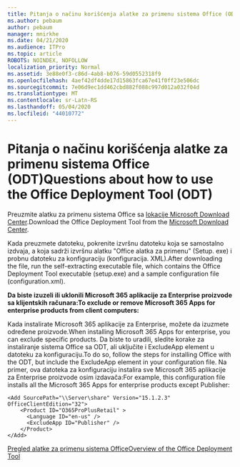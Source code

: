 ```yaml
---
title: Pitanja o načinu korišćenja alatke za primenu sistema Office (ODT)
ms.author: pebaum
author: pebaum
manager: mnirkhe
ms.date: 04/21/2020
ms.audience: ITPro
ms.topic: article
ROBOTS: NOINDEX, NOFOLLOW
localization_priority: Normal
ms.assetid: 3e88e0f3-c86d-4ab8-b076-59d0552318f9
ms.openlocfilehash: 4aef42df4dde17d15863fca67e41f0ff23e506dc
ms.sourcegitcommit: 7e06d9ec1dd462cbd882f088c997d012a032f04d
ms.translationtype: MT
ms.contentlocale: sr-Latn-RS
ms.lasthandoff: 05/04/2020
ms.locfileid: "44010772"
---
```

# <a name="questions-about-how-to-use-the-office-deployment-tool-odt"></a><span data-ttu-id="caa81-102">Pitanja o načinu korišćenja alatke za primenu sistema Office (ODT)</span><span class="sxs-lookup"><span data-stu-id="caa81-102">Questions about how to use the Office Deployment Tool (ODT)</span></span>

<span data-ttu-id="caa81-103">Preuzmite alatku za primenu sistema Office sa [lokacije Microsoft Download Center](https://go.microsoft.com/fwlink/p/?LinkID=626065).</span><span class="sxs-lookup"><span data-stu-id="caa81-103">Download the Office Deployment Tool from the [Microsoft Download Center](https://go.microsoft.com/fwlink/p/?LinkID=626065).</span></span>
  
<span data-ttu-id="caa81-104">Kada preuzmete datoteku, pokrenite izvršnu datoteku koja se samostalno izdvaja, a koja sadrži izvršnu alatku "Office alatka za primenu" (Setup. exe) i probnu datoteku za konfiguraciju (konfiguracija. XML).</span><span class="sxs-lookup"><span data-stu-id="caa81-104">After downloading the file, run the self-extracting executable file, which contains the Office Deployment Tool executable (setup.exe) and a sample configuration file (configuration.xml).</span></span>
  
 <span data-ttu-id="caa81-105">**Da biste izuzeli ili uklonili Microsoft 365 aplikacije za Enterprise proizvode sa klijentskih računara:**</span><span class="sxs-lookup"><span data-stu-id="caa81-105">**To exclude or remove Microsoft 365 Apps for enterprise products from client computers:**</span></span>
  
<span data-ttu-id="caa81-106">Kada instalirate Microsoft 365 aplikacije za Enterprise, možete da izuzmete određene proizvode.</span><span class="sxs-lookup"><span data-stu-id="caa81-106">When installing Microsoft 365 Apps for enterprise, you can exclude specific products.</span></span> <span data-ttu-id="caa81-107">Da biste to uradili, sledite korake za instaliranje sistema Office sa ODT, ali uključite i ExcludeApp element u datoteku za konfiguraciju.</span><span class="sxs-lookup"><span data-stu-id="caa81-107">To do so, follow the steps for installing Office with the ODT, but include the ExcludeApp element in your configuration file.</span></span> <span data-ttu-id="caa81-108">Na primer, ova datoteka za konfiguraciju instalira sve Microsoft 365 aplikacije za Enterprise proizvode osim izdavača:</span><span class="sxs-lookup"><span data-stu-id="caa81-108">For example, this configuration file installs all the Microsoft 365 Apps for enterprise products except Publisher:</span></span>
  
```
<Add SourcePath="\\Server\share" Version="15.1.2.3" OfficeClientEdition="32">
    <Product ID="O365ProPlusRetail" >
      <Language ID="en-us" />
      <ExcludeApp ID="Publisher" />
    </Product>
</Add>
```

[<span data-ttu-id="caa81-109">Pregled alatke za primenu sistema Office</span><span class="sxs-lookup"><span data-stu-id="caa81-109">Overview of the Office Deployment Tool</span></span>](https://docs.microsoft.com/deployoffice/overview-office-deployment-tool)
  

